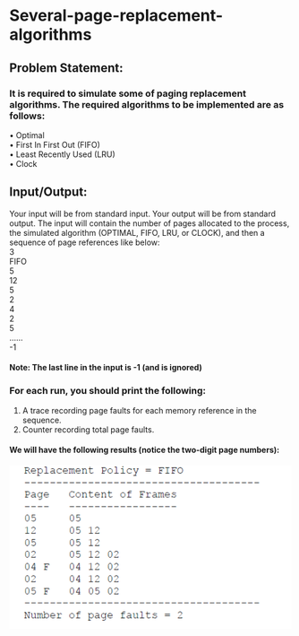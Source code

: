 # Several-page-replacement-algorithms

## Problem Statement:
### It is required to simulate some of paging replacement algorithms. The required algorithms to be implemented are as follows:
• Optimal<br>
• First In First Out (FIFO)<br>
• Least Recently Used (LRU)<br>
• Clock
## Input/Output:
Your input will be from standard input. Your output will be from standard output. 
The input will contain the number of pages allocated to the process, the simulated algorithm (OPTIMAL, FIFO, LRU, or CLOCK), and then a sequence of page references like below:<br>
3<br>
FIFO<br>
5<br>
12<br>
5<br>
2<br>
4<br>
2<br>
5<br>
……<br>
-1<br>
#### Note:  The last line in the input is -1 (and is ignored)<br>
### For each run, you should print the following:<br>
1. A trace recording page faults for each memory reference in the sequence.<br>
2. Counter recording total page faults.<br>
#### We will have the following results (notice the two-digit page numbers):
![](output.png)

